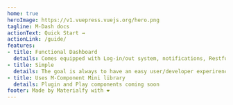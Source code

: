 ```yaml
---
home: true
heroImage: https://v1.vuepress.vuejs.org/hero.png
tagline: M-Dash docs
actionText: Quick Start →
actionLink: /guide/
features:
- title: Functional Dashboard
  details: Comes equipped with Log-in/out system, notifications, Restful Data Tables, charts
- title: Simple
  details: The goal is always to have an easy user/developer experirence
- title: Uses M-Component Mini library
  details: Plugin and Play components coming soon
footer: Made by Materialfy with ❤️
---
```

